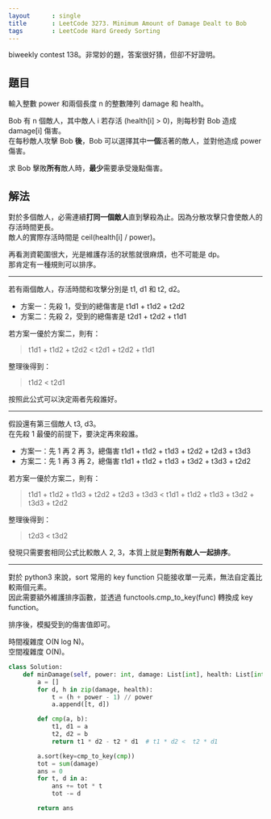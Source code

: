 ```yaml
---
layout      : single
title       : LeetCode 3273. Minimum Amount of Damage Dealt to Bob
tags        : LeetCode Hard Greedy Sorting
---
```

biweekly contest 138。非常妙的題，答案很好猜，但卻不好證明。  

## 題目

輸入整數 power 和兩個長度 n 的整數陣列 damage 和 health。  

Bob 有 n 個敵人，其中敵人 i 若存活 (health[i] > 0)，則每秒對 Bob 造成 damage[i] 傷害。  
在每秒敵人攻擊 Bob **後**，Bob 可以選擇其中**一個**活著的敵人，並對他造成 power 傷害。  

求 Bob 擊敗**所有**敵人時，**最少**需要承受幾點傷害。  

## 解法

對於多個敵人，必需連續**打同一個敵人**直到擊殺為止。因為分散攻擊只會使敵人的存活時間更長。  
敵人的實際存活時間是 ceil(health[i] / power)。  

再看測資範圍很大，光是維護存活的狀態就很麻煩，也不可能是 dp。  
那肯定有一種規則可以排序。  

---

若有兩個敵人，存活時間和攻擊分別是 t1, d1 和 t2, d2。  

- 方案一：先殺 1，受到的總傷害是 t1d1 + t1d2 + t2d2  
- 方案二：先殺 2，受到的總傷害是 t2d1 + t2d2 + t1d1  

若方案一優於方案二，則有：  
> t1d1 + t1d2 + t2d2 < t2d1 + t2d2 + t1d1  

整理後得到：  
> t1d2 < t2d1  

按照此公式可以決定兩者先殺誰好。  

---

假設還有第三個敵人 t3, d3。  
在先殺 1 最優的前提下，要決定再來殺誰。  

- 方案一：先 1 再 2 再 3，總傷害 t1d1 + t1d2 + t1d3 + t2d2 + t2d3 + t3d3  
- 方案二：先 1 再 3 再 2，總傷害 t1d1 + t1d2 + t1d3 + t3d2 + t3d3 + t2d2  

若方案一優於方案二，則有：  
> t1d1 + t1d2 + t1d3 + t2d2 + t2d3 + t3d3 < t1d1 + t1d2 + t1d3 + t3d2 + t3d3 + t2d2  

整理後得到：  
> t2d3 < t3d2  

發現只需要套相同公式比較敵人 2, 3，本質上就是**對所有敵人一起排序**。  

---

對於 python3 來說，sort 常用的 key function 只能接收單一元素，無法自定義比較兩個元素。  
因此需要額外維護排序函數，並透過 functools.cmp_to_key(func) 轉換成 key function。  

排序後，模擬受到的傷害值即可。  

時間複雜度 O(N log N)。  
空間複雜度 O(N)。  

```python
class Solution:
    def minDamage(self, power: int, damage: List[int], health: List[int]) -> int:
        a = []
        for d, h in zip(damage, health):
            t = (h + power - 1) // power
            a.append([t, d])

        def cmp(a, b):
            t1, d1 = a
            t2, d2 = b
            return t1 * d2 - t2 * d1  # t1 * d2 <  t2 * d1

        a.sort(key=cmp_to_key(cmp))
        tot = sum(damage)
        ans = 0
        for t, d in a:
            ans += tot * t
            tot -= d

        return ans
```
